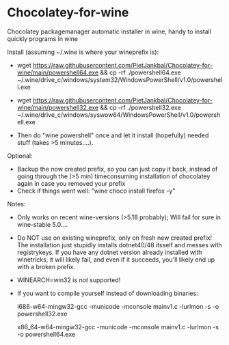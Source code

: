 # Chocolatey-for-wine
Chocolatey packagemanager automatic installer in wine, handy to install quickly programs in wine

Install (assuming ~/.wine is where your wineprefix is):
- wget https://raw.githubusercontent.com/PietJankbal/Chocolatey-for-wine/main/powershell64.exe && cp -rf ./powershell64.exe ~/.wine/drive_c/windows/system32/WindowsPowerShell/v1.0/powershell.exe

- wget https://raw.githubusercontent.com/PietJankbal/Chocolatey-for-wine/main/powershell32.exe && cp -rf ./powershell32.exe ~/.wine/drive_c/windows/syswow64/WindowsPowerShell/v1.0/powershell.exe

- Then do "wine powershell" once and let it install (hopefully) needed stuff (takes >5 minutes....).

Optional:
- Backup the now created prefix, so you can just copy it back, instead of going through the (>5 min) timeconsuming installation of chocolatey again in case you removed your prefix
- Check if things went well: "wine choco install firefox -y"

Notes:

  - Only works on recent wine-versions (>5.18 probably); Will fail for sure in wine-stable 5.0....
  - Do NOT use on existing wineprefix, only on fresh new created prefix! The installation just stupidly installs dotnet40/48 itsself and messes with registrykeys.
    If you have any dotnet version already installed with winetricks, it will likely fail, and even if it succeeds, you'll likely end up with a broken prefix.
  - WINEARCH=win32 is _not_ supported!
  - If you want to compile yourself instead of downloading binaries:
    
    i686-w64-mingw32-gcc -municode -mconsole mainv1.c -lurlmon -s -o powershell32.exe

    x86_64-w64-mingw32-gcc -municode -mconsole mainv1.c -lurlmon -s -o powershell64.exe
